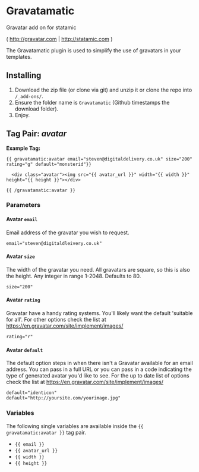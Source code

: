 Gravatamatic
============

Gravatar add on for statamic 

( http://gravatar.com | http://statamic.com )

The Gravatamatic plugin is used to simplify the use of gravatars in your templates. 

## Installing
1. Download the zip file (or clone via git) and unzip it or clone the repo into `/_add-ons/`.
2. Ensure the folder name is `Gravatamatic` (Github timestamps the download folder).
3. Enjoy.

## Tag Pair: *avatar*

**Example Tag:**

    {{ gravatamatic:avatar email="steven@digitaldelivery.co.uk" size="200" rating="g" default="monsterid"}} 

      <div class="avatar"><img src="{{ avatar_url }}" width="{{ width }}" height="{{ height }}"></div> 

    {{ /gravatamatic:avatar }}

    
### Parameters

#### Avatar `email`

Email address of the gravatar you wish to request.

    email="steven@digitaldleivery.co.uk"

 
#### Avatar `size`

The width of the gravatar you need. All gravatars are square, so this is also the height. Any integer in range 1-2048. Defaults to 80.

    size="200"

 
#### Avatar `rating`

Gravatar have a handy rating systems. You'll likely want the default 'suitable for all'. For other options check the list at https://en.gravatar.com/site/implement/images/

    rating="r"

#### Avatar `default`

The default option steps in when there isn't a Gravatar available for an email address. You can pass in a full URL or you can pass in a code indicating the type of generated avatar you'd like to see. For the up to date list of options check the list at https://en.gravatar.com/site/implement/images/

    default="identicon"
    default="http://yoursite.com/yourimage.jpg"
 
 
### Variables

The following single variables are available inside the `{{ gravatamatic:avatar }}` tag pair. 

- `{{ email }}`
- `{{ avatar_url }}`
- `{{ width }}`
- `{{ height }}` 